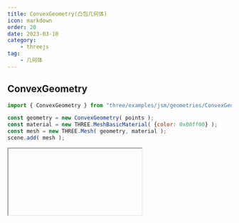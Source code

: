 ```yaml
---
title: ConvexGeometry(凸包几何体)
icon: markdown
order: 20
date: 2023-03-10
category:
    - threejs
tag:
    - 几何体
---
```


## ConvexGeometry

```js
import { ConvexGeometry } from "three/examples/jsm/geometries/ConvexGeometry"

const geometry = new ConvexGeometry( points );
const material = new THREE.MeshBasicMaterial( {color: 0x00ff00} );
const mesh = new THREE.Mesh( geometry, material );
scene.add( mesh );
```

<IFrame url="https://luotainxu-demo.netlify.app/#/threejs/geometry/convexGeometry"/>

## 构造器

所得凸包中将包含的一组Vector3
